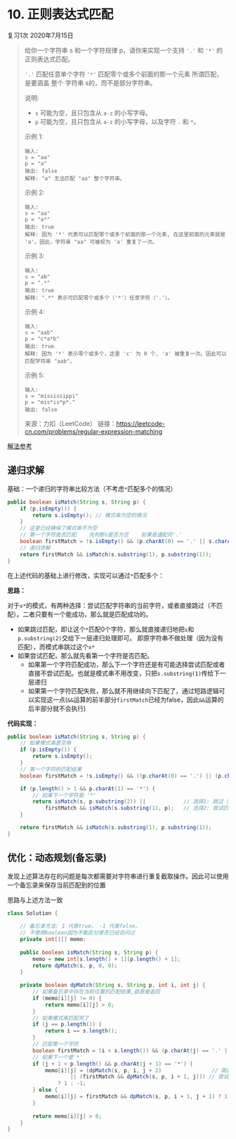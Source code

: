 # 10. 正则表达式匹配

复习1次 2020年7月15日

> 给你一个字符串 s 和一个字符规律 p，请你来实现一个支持 `'.'` 和 `'*'` 的正则表达式匹配。
>
> `'.'` 匹配任意单个字符
> `'*'` 匹配零个或多个前面的那一个元素
> 所谓匹配，是要涵盖 整个 字符串 s的，而不是部分字符串。
>
> 说明:
>
> - `s` 可能为空，且只包含从 `a-z` 的小写字母。
> - `p` 可能为空，且只包含从 `a-z` 的小写字母，以及字符 `.` 和 `*`。
>
> 示例 1:
>
> ```
> 输入:
> s = "aa"
> p = "a"
> 输出: false
> 解释: "a" 无法匹配 "aa" 整个字符串。
> ```
>
>
> 示例 2:
>
> ```
> 输入:
> s = "aa"
> p = "a*"
> 输出: true
> 解释: 因为 '*' 代表可以匹配零个或多个前面的那一个元素, 在这里前面的元素就是 'a'。因此，字符串 "aa" 可被视为 'a' 重复了一次。
> ```
>
>
> 示例 3:
>
> ```
> 输入:
> s = "ab"
> p = ".*"
> 输出: true
> 解释: ".*" 表示可匹配零个或多个（'*'）任意字符（'.'）。
> ```
>
>
> 示例 4:
>
> ```
> 输入:
> s = "aab"
> p = "c*a*b"
> 输出: true
> 解释: 因为 '*' 表示零个或多个，这里 'c' 为 0 个, 'a' 被重复一次。因此可以匹配字符串 "aab"。
> ```
>
>
> 示例 5:
>
> ```
> 输入:
> s = "mississippi"
> p = "mis*is*p*."
> 输出: false
> ```
>
> 来源：力扣（LeetCode）
> 链接：https://leetcode-cn.com/problems/regular-expression-matching



[解法参考](https://leetcode-cn.com/problems/regular-expression-matching/solution/ji-yu-guan-fang-ti-jie-gen-xiang-xi-de-jiang-jie-b/)

## 递归求解

基础：一个递归的字符串比较方法（不考虑`*`匹配多个的情况）

```java
public boolean isMatch(String s, String p) {
    if (p.isEmpty()) {
        return s.isEmpty(); // 模式串为空的情况
    }
    // 这里已经确保了模式串不为空
    // 第一个字符是否匹配	先判断s是否为空	如果是通配符'.'
    boolean firstMatch = !s.isEmpty() && (p.charAt(0) == '.' || s.charAt(0) == p.charAt(0));
    // 递归求解
    return firstMatch && isMatch(s.substring(1), p.substring(1));
}
```

在上述代码的基础上进行修改，实现可以通过`*`匹配多个：

**思路：** 

对于`x*`的模式，有两种选择：尝试匹配字符串的当前字符，或者直接跳过（不匹配）。二者只要有一个能成功，那么就是匹配成功的。

- 如果跳过匹配，即让这个`*`匹配0个字符，那么就直接递归地把`s`和`p.substring(2)`交给下一层递归处理即可。
  即原字符串不做处理（因为没有匹配），而模式串跳过这个`x*`
- 如果尝试匹配，那么就先看第一个字符是否匹配。
  - 如果第一个字符匹配成功，那么下一个字符还是有可能选择尝试匹配或者直接不尝试匹配。也就是模式串不用改变，只把`s.substring(1)`传给下一层递归
  - 如果第一个字符匹配失败，那么就不用继续向下匹配了，通过短路逻辑可以实现这一点(`&&`运算的前半部分`firstMatch`已经为false，因此`&&`运算的后半部分就不会执行)

**代码实现：**

```java
public boolean isMatch(String s, String p) {
    // 如果模式串是空串
    if (p.isEmpty()) {
        return s.isEmpty();
    }
	// 第一个字符的匹配结果
    boolean firstMatch = !s.isEmpty() && ((p.charAt(0) == '.') || (p.charAt(0) == s.charAt(0)));

    if (p.length() > 1 && p.charAt(1) == '*') {
        // 如果下一个字符是 '*'
        return isMatch(s, p.substring(2)) ||    		// 选择1: 跳过（即让这个*匹配0个字符）
            firstMatch && isMatch(s.substring(1), p);   // 选择2: 尝试匹配（那么保留模式串不变，下一层继续用它匹配）
    } 

    return firstMatch && isMatch(s.substring(1), p.substring(1));
}
```



## 优化：动态规划(备忘录)

发现上述算法存在的问题是每次都需要对字符串进行重复截取操作。因此可以使用一个备忘录来保存当前匹配到的位置

思路与上述方法一致

```java
class Solution {
    
    // 备忘录方法: 1 代表true， -1 代表false。
    // 不使用boolean因为不能区分是否已经访问过
    private int[][] memo;
    
    public boolean isMatch(String s, String p) {
        memo = new int[s.length() + 1][p.length() + 1];
        return dpMatch(s, p, 0, 0);
    }
    
    private boolean dpMatch(String s, String p, int i, int j) {
        // 如果备忘录中存在当前位置的匹配结果,就直接返回
        if (memo[i][j] != 0) {
            return memo[i][j] > 0;
        }
        // 如果模式串匹配完了
        if (j == p.length()) {
            return i == s.length();
        }
        // 匹配第一个字符
        boolean firstMatch = (i < s.length()) && (p.charAt(j) == '.' || s.charAt(i) == p.charAt(j));
        // 如果下一个是'*'
        if (j + 1 < p.length() && p.charAt(j + 1) == '*') {
            memo[i][j] = (dpMatch(s, p, i, j + 2)                // 跳过
                    || (firstMatch && dpMatch(s, p, i + 1, j))) // 尝试匹配
                ? 1 : -1;
        } else {
            memo[i][j] = firstMatch && dpMatch(s, p, i + 1, j + 1) ? 1 : -1;
        }
        
        return memo[i][j] > 0;
    }
}
```

